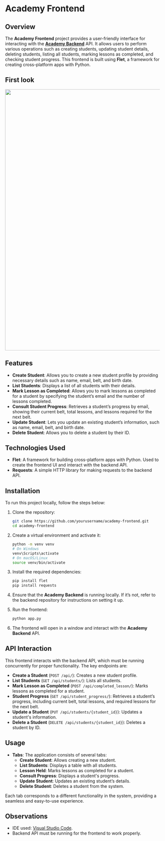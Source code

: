 # Academy Frontend

## Overview

The **Academy Frontend** project provides a user-friendly interface for interacting with the <a href="https://github.com/JustAnotherBitt/Academy-Backend">**Academy Backend**</a> API. It allows users to perform various operations such as creating students, updating student details, deleting students, listing all students, marking lessons as completed, and checking student progress. This frontend is built using **Flet**, a framework for creating cross-platform apps with Python.

## First look

<p align="center">
<img src="https://github.com/user-attachments/assets/0ba17f04-e535-42d4-80af-e46b41953ccf" alt="" width="850">
</p>


## Features

- **Create Student**: Allows you to create a new student profile by providing necessary details such as name, email, belt, and birth date.
- **List Students**: Displays a list of all students with their details.
- **Mark Lesson as Completed**: Allows you to mark lessons as completed for a student by specifying the student’s email and the number of lessons completed.
- **Consult Student Progress**: Retrieves a student’s progress by email, showing their current belt, total lessons, and lessons required for the next belt.
- **Update Student**: Lets you update an existing student’s information, such as name, email, belt, and birth date.
- **Delete Student**: Allows you to delete a student by their ID.

## Technologies Used

- **Flet**: A framework for building cross-platform apps with Python. Used to create the frontend UI and interact with the backend API.
- **Requests**: A simple HTTP library for making requests to the backend API.

## Installation

To run this project locally, follow the steps below:

1. Clone the repository:

   ```bash
   git clone https://github.com/yourusername/academy-frontend.git
   cd academy-frontend
   ```

2. Create a virtual environment and activate it:

   ```bash
   python -m venv venv
   # On Windows
   venv\Scripts\activate
   # On macOS/Linux
   source venv/bin/activate
   ```

3. Install the required dependencies:

   ```bash
   pip install flet
   pip install requests
   ```

4. Ensure that the **Academy Backend** is running locally. If it’s not, refer to the backend repository for instructions on setting it up.

5. Run the frontend:

   ```bash
   python app.py      
   ```

6. The frontend will open in a window and interact with the **Academy Backend** API.

## API Interaction

This frontend interacts with the backend API, which must be running concurrently for proper functionality. The key endpoints are:

- **Create a Student** (`POST /api/`): Creates a new student profile.
- **List Students** (`GET /api/students/`): Lists all students.
- **Mark Lesson as Completed** (`POST /api/completed_lesson/`): Marks lessons as completed for a student.
- **Student Progress** (`GET /api/student_progress/`): Retrieves a student’s progress, including current belt, total lessons, and required lessons for the next belt.
- **Update a Student** (`PUT /api/students/{student_id}`): Updates a student's information.
- **Delete a Student** (`DELETE /api/students/{student_id}`): Deletes a student by ID.

## Usage

- **Tabs**: The application consists of several tabs:
    - **Create Student**: Allows creating a new student.
    - **List Students**: Displays a table with all students.
    - **Lesson Held**: Marks lessons as completed for a student.
    - **Consult Progress**: Displays a student's progress.
    - **Update Student**: Updates an existing student’s details.
    - **Delete Student**: Deletes a student from the system.

Each tab corresponds to a different functionality in the system, providing a seamless and easy-to-use experience.

## Observations

- IDE used: <a href="https://code.visualstudio.com/download">Visual Studio Code</a>.
- Backend API must be running for the frontend to work properly.

